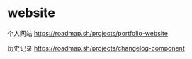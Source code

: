 # website

个人网站
https://roadmap.sh/projects/portfolio-website

历史记录
https://roadmap.sh/projects/changelog-component
